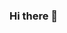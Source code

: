 ### Hi there 👋

<!--
**KENZOBASAR/KENZOBASAR** is a ✨ _special_ ✨ repository because its `README.md` (this file) appears on your GitHub profile.

Here are some ideas to get you started:

- 🔭 I’m currently working on KenS
- 🌱 I’m currently learning batch
- 👯 I’m looking to collaborate on no one
- 🤔 I’m looking for help with nothing
- 💬 Ask me about batch
-->
